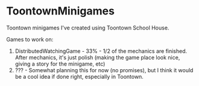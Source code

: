# ToontownMinigames
Toontown minigames I've created using Toontown School House.

Games to work on:

1. DistributedWatchingGame - 33% - 1/2 of the mechanics are finished. After mechanics, it's just polish (making the game place look nice, giving a story for the minigame, etc)
2. ??? - Somewhat planning this for now (no promises), but I think it would be a cool idea if done right, especially in Toontown.
